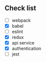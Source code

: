 ## Check list

- [ ] webpack
- [x] babel
- [ ] eslint
- [x] redux
- [x] api service
- [x] authentication
- [ ] jest
